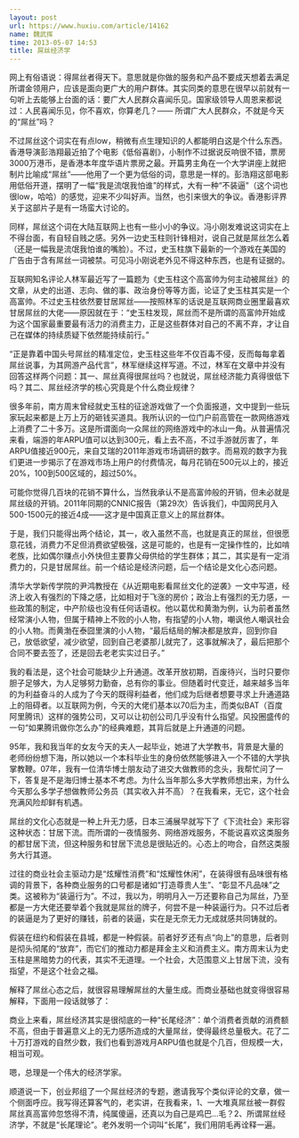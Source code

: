 ```yaml
---
layout: post
url: https://www.huxiu.com/article/14162
name: 魏武挥
time: 2013-05-07 14:53
title: 屌丝经济学
---
```

网上有俗语说：得屌丝者得天下。意思就是你做的服务和产品不要成天想着去满足所谓金领用户，应该是面向更广大的用户群体。其实同类的意思在很早以前就有一句听上去能够上台面的话：要广大人民群众喜闻乐见。国家级领导人周恩来都说过：人民喜闻乐见，你不喜欢，你算老几？—— 所谓广大人民群众，不就是今天的“屌丝”吗？

不过屌丝这个词实在有点low，稍微有点生理知识的人都能明白这是个什么东西。香港导演彭浩翔最近拍了个电影《低俗喜剧》，小制作不过据说反响很不错，票房3000万港币，是香港本年度华语片票房之最。开篇男主角在一个大学讲座上就把制片比喻成“屌丝”——他用了一个更为低俗的词，意思是一样的。彭浩翔这部电影用低俗开道，摆明了一幅“我是流氓我怕谁”的样式，大有一种“不装逼”（这个词也很low，哈哈）的感觉，迎来不少叫好声。当然，也引来很大的争议。香港影评界关于这部片子是有一场蛮大讨论的。

同样，屌丝这个词在大陆互联网上也有一些小小的争议。冯小刚发难说这词实在上不得台面，有自轻自贱之感。另外一边史玉柱则针锋相对，说自己就是屌丝怎么着（还是一幅我是流氓我怕谁的嘴脸）。不过，史玉柱旗下最新的一个游戏在美国的广告由于含有屌丝一词被禁。可见冯小刚说老外见不得这种东西，也是有证据的。

互联网知名评论人林军最近写了一篇题为《史玉柱这个高富帅为何主动被屌丝》的文章，从史的出道、志向、做的事、政治身份等等方面，论证了史玉柱其实是一个高富帅。不过史玉柱依然要甘居屌丝——按照林军的话说是互联网商业圈里最喜欢甘居屌丝的大佬——原因就在于：“史玉柱发现，屌丝而不是所谓的高富帅开始成为这个国家最重要最有活力的消费主力，正是这些群体对自己的不离不弃，才让自己在媒体的持续质疑下依然能持续前行。”

“正是靠着中国头号屌丝的精准定位，史玉柱这些年不仅百毒不侵，反而每每拿着屌丝说事，为其网游产品代言”，林军继续这样写道。不过，林军在文章中并没有回答这样两个问题：其一、屌丝真得很屌丝吗？也就说，屌丝经济能力真得很低下吗？其二、屌丝经济学的核心究竟是个什么商业规律？

很多年前，南方周末曾经就史玉柱的征途游戏做了一个负面报道，文中提到一些玩家玩起来都是上万上万的砸钱买道具。我所认识的一位门户前高管在一款网络游戏上消费了二十多万。这是所谓面向一众屌丝的网络游戏中的冰山一角。从普遍情况来看，端游的年ARPU值可以达到300元，看上去不高，不过手游就厉害了，年ARPU值接近900元，来自艾瑞的2011年游戏市场调研的数字。而易观的数字为我们更进一步揭示了在游戏市场上用户的付费情况，每月花销在500元以上的，接近20%，100到500区域的，超过50%。

可能你觉得几百块的花销不算什么，当然我承认不是高富帅般的开销，但未必就是屌丝级的开销。2011年同期的CNNIC报告（第29次）告诉我们，中国网民月入500-1500元的接近4成——这才是中国真正意义上的屌丝群体。

于是，我们只能得出两个结论，其一，收入虽然不高，也就是真正的屌丝，但很愿意花钱，消费力不足但消费欲望极强，这是可能的，也是有一定操作性的，比如啃老族，比如偶尔赚点小外快但主要靠父母供给的学生群体；其二，其实是有一定消费力的，只是甘居屌丝。前一个结论是经济问题，后一个结论是文化心态问题。

清华大学新传学院的尹鸿教授在《从近期电影看屌丝文化的逆袭》一文中写道，经济上收入有强烈的下降之感，比如相对于飞涨的房价；政治上有强烈的无力感，一些政策的制定，中产阶级也没有任何话语权。他以葛优和黄渤为例，认为前者虽然经常演小人物，但属于精神上不败的小人物，有指望的小人物，嘲讽他人嘲讽社会的小人物。而黄渤在泰囧里演的小人物，“最后结局的解决都是放弃，回到你自己，放低欲望，减少欲望，回到自己老婆那儿就完了，这事就解决了，最后把那个合同不要去签了，还是回去老老实实过日子。”

我的看法是，这个社会可能缺少上升通道。改革开放初期，百废待兴，当时只要你胆子足够大，为人足够努力勤奋，总有你的事业。但随着时代变迁，越来越多当年的为利益奋斗的人成为了今天的既得利益者，他们成为后继者想要寻求上升通道路上的阻碍者。以互联网为例，今天的大佬们基本以70后为主，而类似BAT（百度阿里腾讯）这样的强势公司，又可以让初创公司几乎没有什么指望。风投圈盛传的一句“如果腾讯做你怎么办”的经典难题，其背后就是上升通道的问题。

95年，我和我当年的女友今天的夫人一起毕业，她进了大学教书，背景是大量的老师纷纷想下海，所以她以一个本科毕业生的身份依然能够进入一个不错的大学执掌教鞭。07年，我有一位清华博士朋友动了进交大做教师的念头，我帮忙问了一下，答复是不是海归博士基本不考虑。为什么当年那么多大学教师想出来，为什么今天那么多学子想做教师公务员（其实收入并不高）？在我看来，无它，这个社会充满风险却鲜有机遇。

屌丝的文化心态就是一种上升无力感，日本三浦展早就写下了《下流社会》来形容这种状态：甘居下流。而所谓的一夜情服务、网络游戏服务，不能说喜欢这类服务的都甘居下流，但这种服务和甘居下流总是很贴近的。心态上的吻合，自然这类服务大行其道。

过往的商业社会主驱动力是“炫耀性消费”和“炫耀性休闲”，在装得很有品味很有格调的背景下，各种商业服务的口号都是诸如“打造尊贵人生”、“彰显不凡品味”之类。这被称为“装逼行为”。不过，我以为，明明月入一万还要称自己为屌丝，乃至都是一方大佬还要举着个我就是屌丝的牌子，何尝不是一种装逼行为。只不过后者的装逼是为了更好的赚钱，前者的装逼，实在是无奈无力无成就感共同铸就的。

假装在纽约和假装在县城，都是一种假装。前者好歹还有点“向上”的意思，后者则是彻头彻尾的“放弃”，而它们的推动力都是拜金主义和消费主义。南方周末认为史玉柱是黑暗势力的代表，其实不无道理。一个社会，大范围意义上甘居下流，没有指望，不是这个社会之福。

解释了屌丝心态之后，就很容易理解屌丝的大量生成。而商业基础也就变得很容易解释，下面用一段话就够了：

商业上来看，屌丝经济其实是很彻底的一种“长尾经济”：单个消费者贡献的消费额不高，但由于普遍意义上的无力感所造成的大量屌丝，使得最终总量极大。花了二十万打游戏的自然少数，我们也看到游戏月ARPU值也就是个几百，但规模一大，相当可观。

嗯，总理是一个伟大的经济学家。

顺道说一下，创业邦组了一个屌丝经济的专题，邀请我写个类似评论的文章，做一个侧面呼应。我写得还算客气的，老实讲，在我看来，1、一大堆真屌丝被一群假屌丝真高富帅忽悠得不清，纯属傻逼，还真以为自己是鸡巴…毛？2、所谓屌丝经济学，不就是“长尾理论”。老外发明一个词叫“长尾”，我们用阴毛再诠释一遍。

